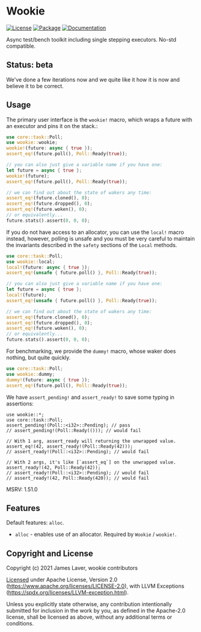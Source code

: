 # Wookie

[![License](https://img.shields.io/crates/l/wookie.svg)](https://github.com/irrustible/wookie/blob/main/LICENSE)
[![Package](https://img.shields.io/crates/v/wookie.svg)](https://crates.io/crates/wookie)
[![Documentation](https://docs.rs/wookie/badge.svg)](https://docs.rs/wookie)

Async test/bench toolkit including single stepping executors. No-std compatible.

## Status: beta

We've done a few iterations now and we quite like it how it is now and
believe it to be correct.

## Usage

The primary user interface is the `wookie!` macro, which wraps a
future with an executor and pins it on the stack.:

```rust
use core::task::Poll;
use wookie::wookie;
wookie!(future: async { true });
assert_eq!(future.poll(), Poll::Ready(true));

// you can also just give a variable name if you have one:
let future = async { true };
wookie!(future);
assert_eq!(future.poll(), Poll::Ready(true));

// we can find out about the state of wakers any time:
assert_eq!(future.cloned(), 0);
assert_eq!(future.dropped(), 0);
assert_eq!(future.woken(), 0);
// or equivalently...
future.stats().assert(0, 0, 0);
```

If you do not have access to an allocator, you can use the `local!`
macro instead, however, polling is unsafe and you must be very careful
to maintain the invariants described in the `safety` sections of the
`Local` methods.

```rust
use core::task::Poll;
use wookie::local;
local!(future: async { true });
assert_eq!(unsafe { future.poll() }, Poll::Ready(true));

// you can also just give a variable name if you have one:
let future = async { true };
local!(future);
assert_eq!(unsafe { future.poll() }, Poll::Ready(true));

// we can find out about the state of wakers any time:
assert_eq!(future.cloned(), 0);
assert_eq!(future.dropped(), 0);
assert_eq!(future.woken(), 0);
// or equivalently...
future.stats().assert(0, 0, 0);
```

For benchmarking, we provide the `dummy!` macro, whose waker does
nothing, but quite quickly.

```rust
use core::task::Poll;
use wookie::dummy;
dummy!(future: async { true });
assert_eq!(future.poll(), Poll::Ready(true));
```

We have `assert_pending!` and `assert_ready!` to save some
typing in assertions:

```
use wookie::*;
use core::task::Poll;
assert_pending!(Poll::<i32>::Pending); // pass
// assert_pending!(Poll::Ready(())); // would fail

// With 1 arg, assert_ready will returning the unwrapped value.
assert_eq!(42, assert_ready!(Poll::Ready(42)));
// assert_ready!(Poll::<i32>::Pending); // would fail

// With 2 args, it's like [`assert_eq`] on the unwrapped value.
assert_ready!(42, Poll::Ready(42));
// assert_ready!(Poll::<i32>::Pending); // would fail
// assert_ready!(42, Poll::Ready(420)); // would fail
```

MSRV: 1.51.0

## Features

Default features: `alloc`.

* `alloc` - enables use of an allocator. Required by `Wookie` / `wookie!`.

## Copyright and License

Copyright (c) 2021 James Laver, wookie contributors

[Licensed](LICENSE) under Apache License, Version 2.0 (https://www.apache.org/licenses/LICENSE-2.0),
with LLVM Exceptions (https://spdx.org/licenses/LLVM-exception.html).

Unless you explicitly state otherwise, any contribution intentionally submitted
for inclusion in the work by you, as defined in the Apache-2.0 license, shall be
licensed as above, without any additional terms or conditions.
